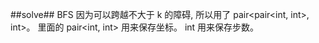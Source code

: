 ﻿##solve##
BFS
因为可以跨越不大于 k 的障碍, 所以用了 pair<pair<int, int>, int>。 里面的 pair<int, int>
用来保存坐标。 int 用来保存步数。